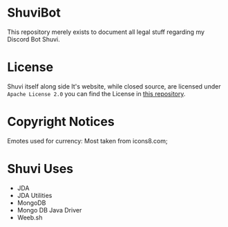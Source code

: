 
# ShuviBot

This repository merely exists to document all legal stuff regarding my Discord Bot Shuvi.

# License

Shuvi itself along side It's website, while closed source, are licensed under <code>Apache License 2.0</code> you can find the License in [this repository](https://github.com/ShuviBot/Shuvi-Legal/blob/master/LICENSE).

# Copyright Notices
 Emotes used for currency: Most taken from icons8.com;
 
 # Shuvi Uses
 
 - JDA
 - JDA Utilities
 - MongoDB
 - Mongo DB Java Driver
 - Weeb.sh
